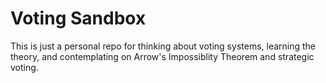 # Voting Sandbox

This is just a personal repo for thinking about voting systems, learning the theory, and contemplating on Arrow's Impossiblity Theorem and strategic voting.
